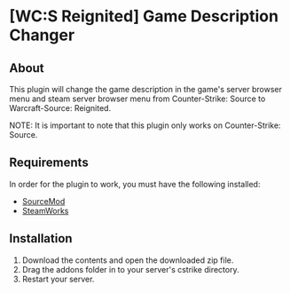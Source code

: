 # [WC:S Reignited] Game Description Changer

## About
This plugin will change the game description in the game's server browser menu and steam server browser menu from Counter-Strike: Source to Warcraft-Source: Reignited.

NOTE: It is important to note that this plugin only works on Counter-Strike: Source.


## Requirements
In order for the plugin to work, you must have the following installed:
- [SourceMod](https://www.sourcemod.net/downloads.php?branch=stable) 
- [SteamWorks](http://users.alliedmods.net/~kyles/builds/SteamWorks/)


## Installation
1) Download the contents and open the downloaded zip file.
2) Drag the addons folder in to your server's cstrike directory.
3) Restart your server.
